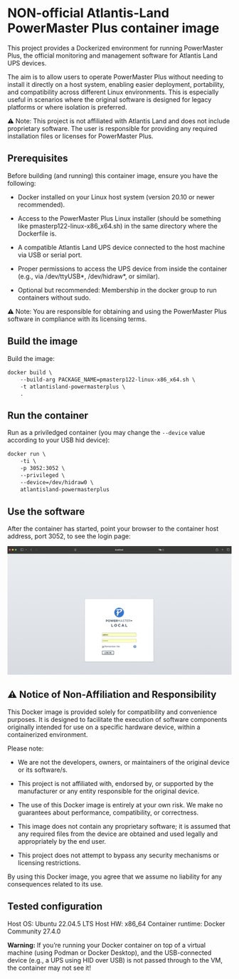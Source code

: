 
# NON-official Atlantis-Land PowerMaster Plus container image

This project provides a Dockerized environment for running PowerMaster Plus, the official monitoring and management software for Atlantis Land UPS devices.

The aim is to allow users to operate PowerMaster Plus without needing to install it directly on a host system, enabling easier deployment, portability, and compatibility across different Linux environments. This is especially useful in scenarios where the original software is designed for legacy platforms or where isolation is preferred.

⚠️ Note: This project is not affiliated with Atlantis Land and does not include proprietary software. The user is responsible for providing any required installation files or licenses for PowerMaster Plus.


## Prerequisites

Before building (and running) this container image, ensure you have the following:

- Docker installed on your Linux host system (version 20.10 or newer recommended).

- Access to the PowerMaster Plus Linux installer (should be something like pmasterp122-linux-x86_x64.sh) in the same directory where the Dockerfile is.

- A compatible Atlantis Land UPS device connected to the host machine via USB or serial port.

- Proper permissions to access the UPS device from inside the container (e.g., via /dev/ttyUSB*, /dev/hidraw*, or similar).
    
- Optional but recommended: Membership in the docker group to run containers without sudo.

⚠️ Note: You are responsible for obtaining and using the PowerMaster Plus software in compliance with its licensing terms.

## Build the image

Build the image:

```console
docker build \
    --build-arg PACKAGE_NAME=pmasterp122-linux-x86_x64.sh \
    -t atlantisland-powermasterplus \
    .
```

## Run the container

Run as a priviledged container (you may change the `--device` value according to your USB hid device):

``` console
docker run \
    -ti \
    -p 3052:3052 \
    --privileged \
    --device=/dev/hidraw0 \
    atlantisland-powermasterplus
```

## Use the software

After the container has started, point your browser to the container host address, port 3052, to see the login page:

![Login](img/login.png)

## ⚠️ Notice of Non-Affiliation and Responsibility

This Docker image is provided solely for compatibility and convenience purposes. It is designed to facilitate the execution of software components originally intended for use on a specific hardware device, within a containerized environment.

Please note:

- We are not the developers, owners, or maintainers of the original device or its software/s.

- This project is not affiliated with, endorsed by, or supported by the manufacturer or any entity responsible for the original device.

- The use of this Docker image is entirely at your own risk. We make no guarantees about performance, compatibility, or correctness.

- This image does not contain any proprietary software; it is assumed that any required files from the device are obtained and used legally and appropriately by the end user.

- This project does not attempt to bypass any security mechanisms or licensing restrictions.

By using this Docker image, you agree that we assume no liability for any consequences related to its use.

## Tested configuration

Host OS: Ubuntu 22.04.5 LTS
Host HW: x86_64
Container runtime: Docker Community 27.4.0

 **Warning:** If you’re running your Docker container on top of a virtual machine (using Podman or Docker Desktop), and the USB-connected device (e.g., a UPS using HID over USB) is not passed through to the VM, the container may not see it! 